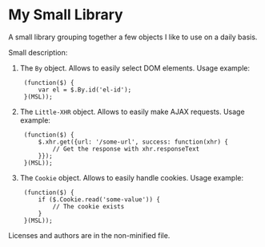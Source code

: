 My Small Library
===

A small library grouping together a few objects I like to use on a daily basis.

Small description:

1. The `By` object. Allows to easily select DOM elements. Usage example:

        (function($) {
            var el = $.By.id('el-id');
        }(MSL));

2. The `Little-XHR` object. Allows to easily make AJAX requests. Usage example:

        (function($) {
            $.xhr.get({url: '/some-url', success: function(xhr) {
                // Get the response with xhr.responseText
            }});
        }(MSL));

3. The `Cookie` object. Allows to easily handle cookies. Usage example:

        (function($) {
            if ($.Cookie.read('some-value')) {
                // The cookie exists
            }
        }(MSL));

Licenses and authors are in the non-minified file.

